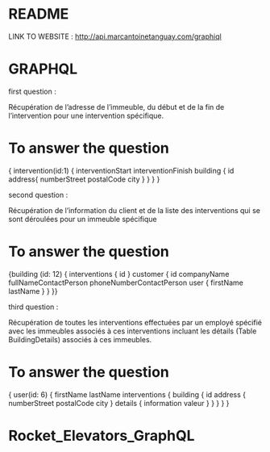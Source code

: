 # README

LINK TO WEBSITE : http://api.marcantoinetanguay.com/graphiql
# GRAPHQL
 
first question :

Récupération de l’adresse de l’immeuble, du début et de la fin de l’intervention pour une intervention spécifique.

# To answer the question

{ intervention(id:1)
  {
    interventionStart
    interventionFinish
    building {
        id
        address{
          numberStreet
          postalCode
          city
    }
  }
  }
}


second question :

Récupération de l’information du client et de la liste des interventions qui se sont déroulées pour un immeuble spécifique

# To answer the question

{building (id: 12) {
interventions {
   id
}
customer {
   id
   companyName
   fullNameContactPerson
   phoneNumberContactPerson
   user {
     firstName
     lastName
   }
}
}}

third question :

Récupération de toutes les interventions effectuées par un employé spécifié avec les immeubles associés à ces interventions incluant les détails (Table BuildingDetails) associés à ces immeubles.

# To answer the question

{ user(id: 6) {
    firstName
    lastName
    interventions {
      building {
        id
        address {
          numberStreet
          postalCode
          city
        }
        details {
          information
          valeur
        }
      }
    }
  }
}


# Rocket_Elevators_GraphQL

